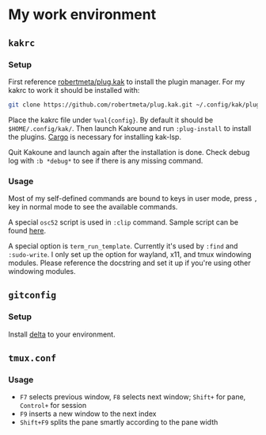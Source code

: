 # My work environment

## `kakrc`

### Setup

First reference [robertmeta/plug.kak](https://github.com/robertmeta/plug.kak) to install the plugin manager.
For my kakrc to work it should be installed with:
``` sh
git clone https://github.com/robertmeta/plug.kak.git ~/.config/kak/plugins/plug.kak
```

Place the kakrc file under `%val{config}`. By default it should be `$HOME/.config/kak/`.
Then launch Kakoune and run `:plug-install` to install the plugins.
[Cargo](https://doc.rust-lang.org/cargo/) is necessary for installing kak-lsp.

Quit Kakoune and launch again after the installation is done.
Check debug log with `:b *debug*` to see if there is any missing command.

### Usage

Most of my self-defined commands are bound to keys in user mode,
press `,` key in normal mode to see the available commands.

A special `osc52` script is used in `:clip` command.
Sample script can be found [here](https://chromium.googlesource.com/apps/libapps/+/main/hterm/etc/osc52.sh).

A special option is `term_run_template`. Currently it's used by `:find` and `:sudo-write`.
I only set up the option for wayland, x11, and tmux windowing modules.
Please reference the docstring and set it up if you're using other windowing modules.

## `gitconfig`

### Setup

Install [delta](https://github.com/dandavison/delta) to your environment.

## `tmux.conf`

### Usage

* `F7` selects previous window, `F8` selects next window; `Shift+` for pane, `Control+` for session
* `F9` inserts a new window to the next index
* `Shift+F9` splits the pane smartly according to the pane width

